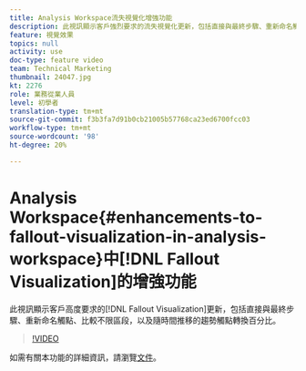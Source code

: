 ```yaml
---
title: Analysis Workspace流失視覺化增強功能
description: 此視訊顯示客戶強烈要求的流失視覺化更新，包括直接與最終步驟、重新命名觸點、比較不限的區段，以及隨時間推移的趨勢觸點轉換百分比。
feature: 視覺效果
topics: null
activity: use
doc-type: feature video
team: Technical Marketing
thumbnail: 24047.jpg
kt: 2276
role: 業務從業人員
level: 初學者
translation-type: tm+mt
source-git-commit: f3b3fa7d91b0cb21005b57768ca23ed6700fcc03
workflow-type: tm+mt
source-wordcount: '98'
ht-degree: 20%

---
```



# Analysis Workspace{#enhancements-to-fallout-visualization-in-analysis-workspace}中[!DNL Fallout Visualization]的增強功能

此視訊顯示客戶高度要求的[!DNL Fallout Visualization]更新，包括直接與最終步驟、重新命名觸點、比較不限區段，以及隨時間推移的趨勢觸點轉換百分比。

>[!VIDEO](https://video.tv.adobe.com/v/24047/?quality=12)

如需有關本功能的詳細資訊，請瀏覽[文件](https://marketing.adobe.com/resources/help/zh_TW/analytics/analysis-workspace/fallout_flow.html)。
